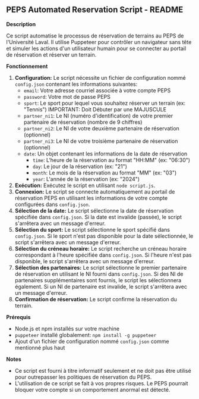 ## PEPS Automated Reservation Script - README

**Description**

Ce script automatise le processus de réservation de terrains au PEPS de l'Université Laval. Il utilise Puppeteer pour contrôler un navigateur sans tête et simuler les actions d'un utilisateur humain pour se connecter au portail de réservation et réserver un terrain.

**Fonctionnement**

1. **Configuration:** Le script nécessite un fichier de configuration nommé `config.json` contenant les informations suivantes:
    - `email`: Votre adresse courriel associée à votre compte PEPS
    - `password`: Votre mot de passe PEPS
    - `sport`: Le sport pour lequel vous souhaitez réserver un terrain (ex: "Tennis") IMPORTANT: Doit Débuter par une MAJUSCULE
    - `partner_ni1`: Le NI (numéro d'identification) de votre premier partenaire de réservation (nombre de 9 chiffres)
    - `partner_ni2`: Le NI de votre deuxième partenaire de réservation (optionnel)
    - `partner_ni3`: Le NI de votre troisième partenaire de réservation (optionnel)
    - `date`: Un objet contenant les informations de la date de réservation
        - `time`: L'heure de la réservation au format "HH:MM" (ex: "06:30")
        - `day`: Le jour de la réservation (ex: "21")
        - `month`: Le mois de la réservation au format "MM" (ex: "03")
        - `year`: L'année de la réservation (ex: "2024")
2. **Exécution:** Exécutez le script en utilisant `node script.js`.
3. **Connexion:** Le script se connecte automatiquement au portail de réservation PEPS en utilisant les informations de votre compte configurées dans `config.json`.
4. **Sélection de la date:** Le script sélectionne la date de réservation spécifiée dans `config.json`. Si la date est invalide (passée), le script s'arrêtera avec un message d'erreur.
5. **Sélection du sport:** Le script sélectionne le sport spécifié dans `config.json`. Si le sport n'est pas disponible pour la date sélectionnée, le script s'arrêtera avec un message d'erreur.
6. **Sélection du créneau horaire:** Le script recherche un créneau horaire correspondant à l'heure spécifiée dans `config.json`. Si l'heure n'est pas disponible, le script s'arrêtera avec un message d'erreur.
7. **Sélection des partenaires:** Le script sélectionne le premier partenaire de réservation en utilisant le NI fourni dans `config.json`. Si des NI de partenaires supplémentaires sont fournis, le script les sélectionnera également. Si un NI de partenaire est invalide, le script s'arrêtera avec un message d'erreur.
8. **Confirmation de réservation:** Le script confirme la réservation du terrain.

**Prérequis**

- Node.js et npm installés sur votre machine
- `puppeteer` installé globalement: `npm install -g puppeteer`
- Ajout d'un fichier de configuration nommé `config.json` comme mentionné plus haut

**Notes**

- Ce script est fourni à titre informatif seulement et ne doit pas être utilisé pour outrepasser les politiques de réservation du PEPS.
- L'utilisation de ce script se fait à vos propres risques. Le PEPS pourrait bloquer votre compte si un comportement anormal est détecté.
